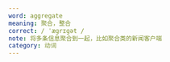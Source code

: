 ```yaml
---
word: aggregate
meaning: 聚合，整合
correct: / ˈæɡrɪɡət /
note: 将多条信息聚合到一起，比如聚合类的新闻客户端
category: 动词
---
```

